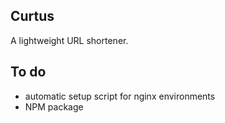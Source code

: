 ## Curtus
A lightweight URL shortener.

## To do
* automatic setup script for nginx environments
* NPM package

